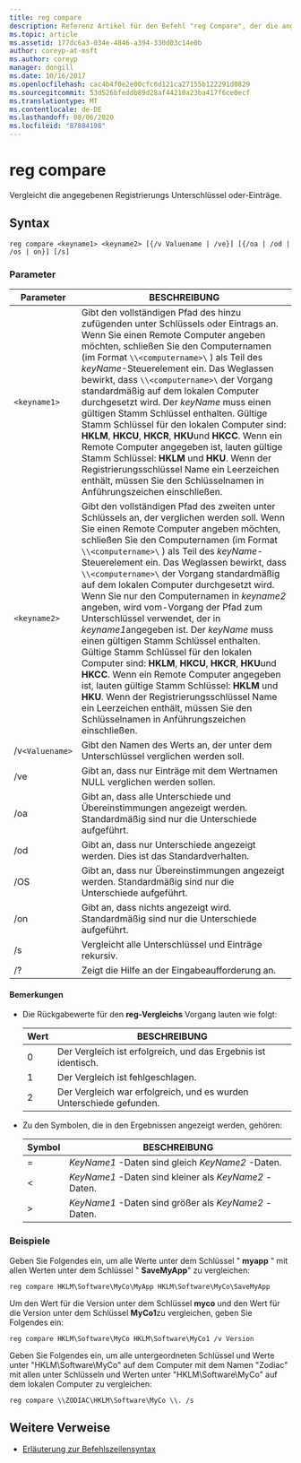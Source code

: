 ```yaml
---
title: reg compare
description: Referenz Artikel für den Befehl "reg Compare", der die angegebenen Registrierungs Unterschlüssel oder Einträge vergleicht.
ms.topic: article
ms.assetid: 177dc6a3-034e-4846-a394-330d03c14e0b
author: coreyp-at-msft
ms.author: coreyp
manager: dongill
ms.date: 10/16/2017
ms.openlocfilehash: cac4b4f0e2e00cfc6d121ca27155b122291d0829
ms.sourcegitcommit: 53d526bfeddb89d28af44210a23ba417f6ce0ecf
ms.translationtype: MT
ms.contentlocale: de-DE
ms.lasthandoff: 08/06/2020
ms.locfileid: "87884198"
---
```

# <a name="reg-compare"></a>reg compare

Vergleicht die angegebenen Registrierungs Unterschlüssel oder-Einträge.

## <a name="syntax"></a>Syntax

```
reg compare <keyname1> <keyname2> [{/v Valuename | /ve}] [{/oa | /od | /os | on}] [/s]
```

### <a name="parameters"></a>Parameter

| Parameter | BESCHREIBUNG |
|--|--|
| `<keyname1>` | Gibt den vollständigen Pfad des hinzu zufügenden unter Schlüssels oder Eintrags an. Wenn Sie einen Remote Computer angeben möchten, schließen Sie den Computernamen (im Format `\\<computername>\` ) als Teil des *keyName*-Steuerelement ein. Das Weglassen bewirkt, dass `\\<computername>\` der Vorgang standardmäßig auf dem lokalen Computer durchgesetzt wird. Der *keyName* muss einen gültigen Stamm Schlüssel enthalten. Gültige Stamm Schlüssel für den lokalen Computer sind: **HKLM**, **HKCU**, **HKCR**, **HKU**und **HKCC**. Wenn ein Remote Computer angegeben ist, lauten gültige Stamm Schlüssel: **HKLM** und **HKU**. Wenn der Registrierungsschlüssel Name ein Leerzeichen enthält, müssen Sie den Schlüsselnamen in Anführungszeichen einschließen. |
| `<keyname2>` | Gibt den vollständigen Pfad des zweiten unter Schlüssels an, der verglichen werden soll. Wenn Sie einen Remote Computer angeben möchten, schließen Sie den Computernamen (im Format `\\<computername>\` ) als Teil des *keyName*-Steuerelement ein. Das Weglassen bewirkt, dass `\\<computername>\` der Vorgang standardmäßig auf dem lokalen Computer durchgesetzt wird. Wenn Sie nur den Computernamen in *keyname2* angeben, wird vom-Vorgang der Pfad zum Unterschlüssel verwendet, der in *keyname1*angegeben ist. Der *keyName* muss einen gültigen Stamm Schlüssel enthalten. Gültige Stamm Schlüssel für den lokalen Computer sind: **HKLM**, **HKCU**, **HKCR**, **HKU**und **HKCC**. Wenn ein Remote Computer angegeben ist, lauten gültige Stamm Schlüssel: **HKLM** und **HKU**. Wenn der Registrierungsschlüssel Name ein Leerzeichen enthält, müssen Sie den Schlüsselnamen in Anführungszeichen einschließen. |
| /v`<Valuename>` | Gibt den Namen des Werts an, der unter dem Unterschlüssel verglichen werden soll. |
| /ve | Gibt an, dass nur Einträge mit dem Wertnamen NULL verglichen werden sollen. |
| /oa | Gibt an, dass alle Unterschiede und Übereinstimmungen angezeigt werden. Standardmäßig sind nur die Unterschiede aufgeführt. |
| /od | Gibt an, dass nur Unterschiede angezeigt werden. Dies ist das Standardverhalten. |
| /OS | Gibt an, dass nur Übereinstimmungen angezeigt werden. Standardmäßig sind nur die Unterschiede aufgeführt. |
| /on | Gibt an, dass nichts angezeigt wird. Standardmäßig sind nur die Unterschiede aufgeführt. |
| /s | Vergleicht alle Unterschlüssel und Einträge rekursiv. |
| /? | Zeigt die Hilfe an der Eingabeaufforderung an. |

#### <a name="remarks"></a>Bemerkungen

- Die Rückgabewerte für den **reg-Vergleichs** Vorgang lauten wie folgt:

    | Wert | BESCHREIBUNG |
    |--|--|
    | 0 | Der Vergleich ist erfolgreich, und das Ergebnis ist identisch. |
    | 1 | Der Vergleich ist fehlgeschlagen. |
    | 2 | Der Vergleich war erfolgreich, und es wurden Unterschiede gefunden. |

- Zu den Symbolen, die in den Ergebnissen angezeigt werden, gehören:

    | Symbol | BESCHREIBUNG |
    |--|--|
    | = | *KeyName1* -Daten sind gleich *KeyName2* -Daten. |
    | < | *KeyName1* -Daten sind kleiner als *KeyName2* -Daten. |
    | > | *KeyName1* -Daten sind größer als *KeyName2* -Daten. |

### <a name="examples"></a>Beispiele

Geben Sie Folgendes ein, um alle Werte unter dem Schlüssel " **myapp** " mit allen Werten unter dem Schlüssel " **SaveMyApp**" zu vergleichen:

```
reg compare HKLM\Software\MyCo\MyApp HKLM\Software\MyCo\SaveMyApp
```

Um den Wert für die Version unter dem Schlüssel **myco** und den Wert für die Version unter dem Schlüssel **MyCo1**zu vergleichen, geben Sie Folgendes ein:

```
reg compare HKLM\Software\MyCo HKLM\Software\MyCo1 /v Version
```

Geben Sie Folgendes ein, um alle untergeordneten Schlüssel und Werte unter "HKLM\Software\MyCo" auf dem Computer mit dem Namen "Zodiac" mit allen unter Schlüsseln und Werten unter "HKLM\Software\MyCo" auf dem lokalen Computer zu vergleichen:

```
reg compare \\ZODIAC\HKLM\Software\MyCo \\. /s
```

## <a name="additional-references"></a>Weitere Verweise

- [Erläuterung zur Befehlszeilensyntax](command-line-syntax-key.md)
